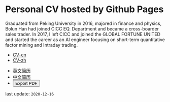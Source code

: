 <script>
var doc = new jsPDF();
var specialElementHandlers = {
    '#editor': function (element, renderer) {
        return true;
    }
};

$('#cmd').click(function () {
    doc.fromHTML($('#content').html(), 15, 15, {
        'width': 170,
            'elementHandlers': specialElementHandlers
    });
    doc.save('sample-file.pdf');
});
</script>

# Personal CV hosted by Github Pages

<p>
Graduated from Peking University in 2016, majored in finance and physics, Bolun Han had joined CICC EQ. Department and became a cross-boarder sales trader. In 2017, I left CICC and joined the GLOBAL FORTUNE UNITED and started the career as an AI engineer focusing on short-term quantitative factor mining and Intraday trading.
</p>

<ul>
    <li><a href="https://BolunHan.github.io/CV/en">CV-en</a></li>
    <li><a href="https://BolunHan.github.io/CV/zh">CV-zh</a></li>
</ul>

<ul>
    <li><a href="https://BolunHan.github.io/CV/en">英文简历</a></li>
    <li><a href="https://BolunHan.github.io/CV/zh">中文简历</a></li>
    <li><button id="cmd">Export PDF</button></li>
</ul>

last update: `2020-12-16`
